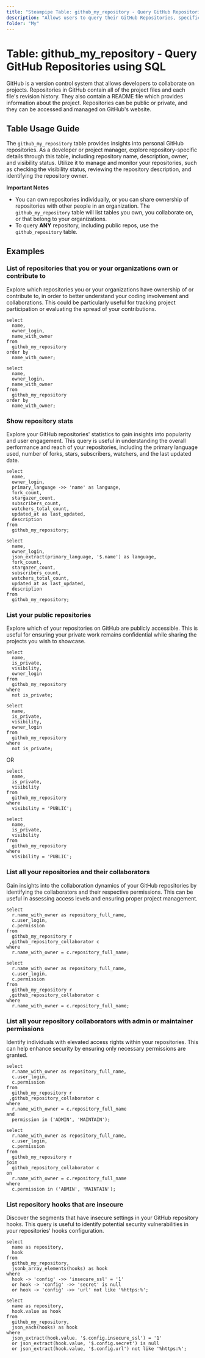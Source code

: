 ```yaml
---
title: "Steampipe Table: github_my_repository - Query GitHub Repositories using SQL"
description: "Allows users to query their GitHub Repositories, specifically focusing on repository details such as name, description, owner, and visibility status."
folder: "My"
---
```


# Table: github_my_repository - Query GitHub Repositories using SQL

GitHub is a version control system that allows developers to collaborate on projects. Repositories in GitHub contain all of the project files and each file's revision history. They also contain a README file which provides information about the project. Repositories can be public or private, and they can be accessed and managed on GitHub's website.

## Table Usage Guide

The `github_my_repository` table provides insights into personal GitHub repositories. As a developer or project manager, explore repository-specific details through this table, including repository name, description, owner, and visibility status. Utilize it to manage and monitor your repositories, such as checking the visibility status, reviewing the repository description, and identifying the repository owner.

**Important Notes**
- You can own repositories individually, or you can share ownership of repositories with other people in an organization. The `github_my_repository` table will list tables you own, you collaborate on, or that belong to your organizations.
- To query **ANY** repository, including public repos, use the `github_repository` table.

## Examples

### List of repositories that you or your organizations own or contribute to
Explore which repositories you or your organizations have ownership of or contribute to, in order to better understand your coding involvement and collaborations. This could be particularly useful for tracking project participation or evaluating the spread of your contributions.

```sql+postgres
select
  name,
  owner_login,
  name_with_owner
from
  github_my_repository
order by
  name_with_owner;
```

```sql+sqlite
select
  name,
  owner_login,
  name_with_owner
from
  github_my_repository
order by
  name_with_owner;
```

### Show repository stats
Explore your GitHub repositories' statistics to gain insights into popularity and user engagement. This query is useful in understanding the overall performance and reach of your repositories, including the primary language used, number of forks, stars, subscribers, watchers, and the last updated date.

```sql+postgres
select
  name,
  owner_login,
  primary_language ->> 'name' as language,
  fork_count,
  stargazer_count,
  subscribers_count,
  watchers_total_count,
  updated_at as last_updated,
  description
from
  github_my_repository;
```

```sql+sqlite
select
  name,
  owner_login,
  json_extract(primary_language, '$.name') as language,
  fork_count,
  stargazer_count,
  subscribers_count,
  watchers_total_count,
  updated_at as last_updated,
  description
from
  github_my_repository;
```

### List your public repositories
Explore which of your repositories on GitHub are publicly accessible. This is useful for ensuring your private work remains confidential while sharing the projects you wish to showcase.

```sql+postgres
select
  name,
  is_private,
  visibility,
  owner_login
from
  github_my_repository
where
  not is_private;
```

```sql+sqlite
select
  name,
  is_private,
  visibility,
  owner_login
from
  github_my_repository
where
  not is_private;
```

OR

```sql+postgres
select
  name,
  is_private,
  visibility
from
  github_my_repository
where
  visibility = 'PUBLIC';
```

```sql+sqlite
select
  name,
  is_private,
  visibility
from
  github_my_repository
where
  visibility = 'PUBLIC';
```

### List all your repositories and their collaborators
Gain insights into the collaboration dynamics of your GitHub repositories by identifying the collaborators and their respective permissions. This can be useful in assessing access levels and ensuring proper project management.

```sql+postgres
select
  r.name_with_owner as repository_full_name,
  c.user_login,
  c.permission
from
  github_my_repository r
 ,github_repository_collaborator c
where
  r.name_with_owner = c.repository_full_name;
```

```sql+sqlite
select
  r.name_with_owner as repository_full_name,
  c.user_login,
  c.permission
from
  github_my_repository r
 ,github_repository_collaborator c
where
  r.name_with_owner = c.repository_full_name;
```

### List all your repository collaborators with admin or maintainer permissions
Identify individuals with elevated access rights within your repositories. This can help enhance security by ensuring only necessary permissions are granted.

```sql+postgres
select
  r.name_with_owner as repository_full_name,
  c.user_login,
  c.permission
from
  github_my_repository r
 ,github_repository_collaborator c
where
  r.name_with_owner = c.repository_full_name
and
  permission in ('ADMIN', 'MAINTAIN');
```

```sql+sqlite
select
  r.name_with_owner as repository_full_name,
  c.user_login,
  c.permission
from
  github_my_repository r
join
  github_repository_collaborator c
on
  r.name_with_owner = c.repository_full_name
where
  c.permission in ('ADMIN', 'MAINTAIN');
```

### List repository hooks that are insecure
Discover the segments that have insecure settings in your GitHub repository hooks. This query is useful to identify potential security vulnerabilities in your repositories' hooks configuration.

```sql+postgres
select
  name as repository,
  hook
from
  github_my_repository,
  jsonb_array_elements(hooks) as hook
where
  hook -> 'config' ->> 'insecure_ssl' = '1'
  or hook -> 'config' ->> 'secret' is null
  or hook -> 'config' ->> 'url' not like '%https:%';
```

```sql+sqlite
select
  name as repository,
  hook.value as hook
from
  github_my_repository,
  json_each(hooks) as hook
where
  json_extract(hook.value, '$.config.insecure_ssl') = '1'
  or json_extract(hook.value, '$.config.secret') is null
  or json_extract(hook.value, '$.config.url') not like '%https:%';
```